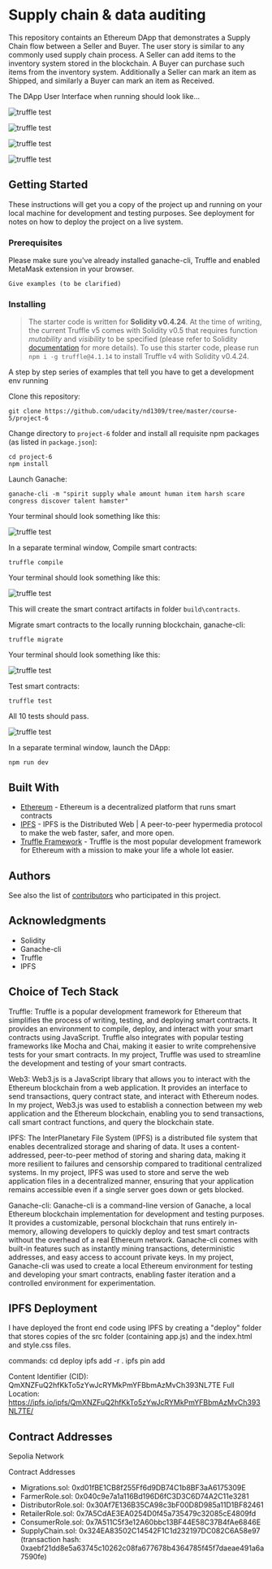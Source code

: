 # Supply chain & data auditing

This repository containts an Ethereum DApp that demonstrates a Supply Chain flow between a Seller and Buyer. The user story is similar to any commonly used supply chain process. A Seller can add items to the inventory system stored in the blockchain. A Buyer can purchase such items from the inventory system. Additionally a Seller can mark an item as Shipped, and similarly a Buyer can mark an item as Received.

The DApp User Interface when running should look like...

![truffle test](images/ftc_product_overview.png)

![truffle test](images/ftc_farm_details.png)

![truffle test](images/ftc_product_details.png)

![truffle test](images/ftc_transaction_history.png)

## Getting Started

These instructions will get you a copy of the project up and running on your local machine for development and testing purposes. See deployment for notes on how to deploy the project on a live system.

### Prerequisites

Please make sure you've already installed ganache-cli, Truffle and enabled MetaMask extension in your browser.

```
Give examples (to be clarified)
```

### Installing

> The starter code is written for **Solidity v0.4.24**. At the time of writing, the current Truffle v5 comes with Solidity v0.5 that requires function _mutability_ and _visibility_ to be specified (please refer to Solidity [documentation](https://docs.soliditylang.org/en/v0.5.0/050-breaking-changes.html) for more details). To use this starter code, please run `npm i -g truffle@4.1.14` to install Truffle v4 with Solidity v0.4.24.

A step by step series of examples that tell you have to get a development env running

Clone this repository:

```
git clone https://github.com/udacity/nd1309/tree/master/course-5/project-6
```

Change directory to `project-6` folder and install all requisite npm packages (as listed in `package.json`):

```
cd project-6
npm install
```

Launch Ganache:

```
ganache-cli -m "spirit supply whale amount human item harsh scare congress discover talent hamster"
```

Your terminal should look something like this:

![truffle test](images/ganache-cli.png)

In a separate terminal window, Compile smart contracts:

```
truffle compile
```

Your terminal should look something like this:

![truffle test](images/truffle_compile.png)

This will create the smart contract artifacts in folder `build\contracts`.

Migrate smart contracts to the locally running blockchain, ganache-cli:

```
truffle migrate
```

Your terminal should look something like this:

![truffle test](images/truffle_migrate.png)

Test smart contracts:

```
truffle test
```

All 10 tests should pass.

![truffle test](images/truffle_test.png)

In a separate terminal window, launch the DApp:

```
npm run dev
```

## Built With

- [Ethereum](https://www.ethereum.org/) - Ethereum is a decentralized platform that runs smart contracts
- [IPFS](https://ipfs.io/) - IPFS is the Distributed Web | A peer-to-peer hypermedia protocol
  to make the web faster, safer, and more open.
- [Truffle Framework](http://truffleframework.com/) - Truffle is the most popular development framework for Ethereum with a mission to make your life a whole lot easier.

## Authors

See also the list of [contributors](https://github.com/your/project/contributors.md) who participated in this project.

## Acknowledgments

- Solidity
- Ganache-cli
- Truffle
- IPFS

## Choice of Tech Stack

Truffle:
Truffle is a popular development framework for Ethereum that simplifies the process of writing, testing, and deploying smart contracts. It provides an environment to compile, deploy, and interact with your smart contracts using JavaScript. Truffle also integrates with popular testing frameworks like Mocha and Chai, making it easier to write comprehensive tests for your smart contracts. In my project, Truffle was used to streamline the development and testing of your smart contracts.

Web3:
Web3.js is a JavaScript library that allows you to interact with the Ethereum blockchain from a web application. It provides an interface to send transactions, query contract state, and interact with Ethereum nodes. In my project, Web3.js was used to establish a connection between my web application and the Ethereum blockchain, enabling you to send transactions, call smart contract functions, and query the blockchain state.

IPFS:
The InterPlanetary File System (IPFS) is a distributed file system that enables decentralized storage and sharing of data. It uses a content-addressed, peer-to-peer method of storing and sharing data, making it more resilient to failures and censorship compared to traditional centralized systems. In my project, IPFS was used to store and serve the web application files in a decentralized manner, ensuring that your application remains accessible even if a single server goes down or gets blocked.

Ganache-cli:
Ganache-cli is a command-line version of Ganache, a local Ethereum blockchain implementation for development and testing purposes. It provides a customizable, personal blockchain that runs entirely in-memory, allowing developers to quickly deploy and test smart contracts without the overhead of a real Ethereum network. Ganache-cli comes with built-in features such as instantly mining transactions, deterministic addresses, and easy access to account private keys. In my project, Ganache-cli was used to create a local Ethereum environment for testing and developing your smart contracts, enabling faster iteration and a controlled environment for experimentation.

## IPFS Deployment

I have deployed the front end code using IPFS by creating a "deploy" folder that stores copies of the src folder (containing app.js) and the index.html and style.css files.

commands:
cd deploy
ipfs add -r .
ipfs pin add <CID>

Content Identifier (CID): QmXNZFuQ2hfKkTo5zYwJcRYMkPmYFBbmAzMvCh393NL7TE
Full Location: https://ipfs.io/ipfs/QmXNZFuQ2hfKkTo5zYwJcRYMkPmYFBbmAzMvCh393NL7TE/

## Contract Addresses

Sepolia Network

Contract Addresses

- Migrations.sol: 0xd01fBE1CB8f255Ff6d9DB74C1b8BF3aA6175309E
- FarmerRole.sol: 0x040c9e7a1a116Bd196D6fC3D3C6D74A2C11e3281
- DistributorRole.sol: 0x30Af7E136B35CA98c3bF00D8D985a11D1BF82461
- RetailerRole.sol: 0x7A5CdAE3EA0254D0f45a735479c32085cE4809fd
- ConsumerRole.sol: 0x7A511C5f3e12A60bbc13BF44E58C37B4fAe6846E
- SupplyChain.sol: 0x324EA83502C14542F1C1d232197DC082C6A58e97 (transaction hash: 0xaebf21dd8e5a63745c10262c08fa677678b4364785f45f7daeae491a6a7590fe)
